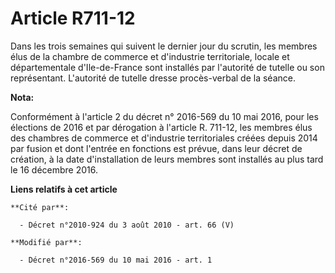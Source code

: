 # Article R711-12

Dans les trois semaines qui suivent le dernier jour du scrutin, les membres élus de la chambre de commerce et d'industrie
territoriale, locale et départementale d'Ile-de-France sont installés par l'autorité de tutelle ou son représentant.
L'autorité de tutelle dresse procès-verbal de la séance.

**Nota:**

Conformément à l'article 2 du décret n° 2016-569 du 10 mai 2016, pour les élections de 2016 et par dérogation à l'article R.
711-12, les membres élus des chambres de commerce et d'industrie territoriales créées depuis 2014 par fusion et dont l'entrée
en fonctions est prévue, dans leur décret de création, à la date d'installation de leurs membres sont installés au plus tard
le 16 décembre 2016.

**Liens relatifs à cet article**

	**Cité par**:

	  - Décret n°2010-924 du 3 août 2010 - art. 66 (V)

	**Modifié par**:

	  - Décret n°2016-569 du 10 mai 2016 - art. 1
